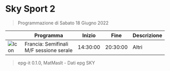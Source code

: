 # Sky Sport 2
> Programmazione di Sabato 18 Giugno 2022

||Programma|Inizio|Fine|Descrizione|
|---|---|---|---|---|
|![Icon](https://guidatv.sky.it/uuid/05adef61-04e0-4e39-8e27-83d522c0441b/cover?md5ChecksumParam=fe9f68ebe578b113c2b9badd1010f6f3)|Francia: Semifinali M/F sessione serale|14:30:00|20:30:00|Altri



 > epg-it 0.1.0, MatMasIt - Dati epg SKY